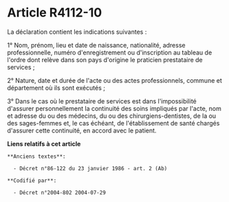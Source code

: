 # Article R4112-10

La déclaration contient les indications suivantes :

1° Nom, prénom, lieu et date de naissance, nationalité, adresse professionnelle, numéro d'enregistrement ou d'inscription au
tableau de l'ordre dont relève dans son pays d'origine le praticien prestataire de services ;

2° Nature, date et durée de l'acte ou des actes professionnels, commune et département où ils sont exécutés ;

3° Dans le cas où le prestataire de services est dans l'impossibilité d'assurer personnellement la continuité des soins
impliqués par l'acte, nom et adresse du ou des médecins, du ou des chirurgiens-dentistes, de la ou des sages-femmes et, le
cas échéant, de l'établissement de santé chargés d'assurer cette continuité, en accord avec le patient.

**Liens relatifs à cet article**

	**Anciens textes**:

	  - Décret n°86-122 du 23 janvier 1986 - art. 2 (Ab)

	**Codifié par**:

	  - Décret n°2004-802 2004-07-29
